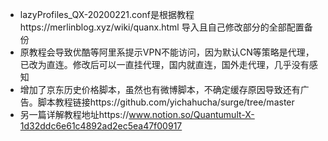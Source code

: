- lazyProfiles_QX-20200221.conf是根据教程https://merlinblog.xyz/wiki/quanx.html 导入且自己修改部分的全部配置备份
- 原教程会导致优酷等阿里系提示VPN不能访问，因为默认CN等策略是代理，已改为直连。修改后可以一直挂代理，国内就直连，国外走代理，几乎没有感知
- 增加了京东历史价格脚本，虽然也有微博脚本，不确定缓存原因导致还有广告。脚本教程链接https://github.com/yichahucha/surge/tree/master 
- 另一篇详解教程地址https://www.notion.so/Quantumult-X-1d32ddc6e61c4892ad2ec5ea47f00917
